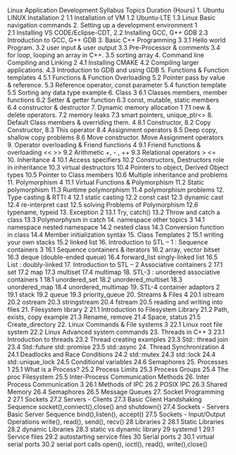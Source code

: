 Linux Application Development Syllabus
Topics
Duration                                            (Hours)
    1. Ubuntu LINUX Installation                    2
        1.1 Installation of VM
        1.2 Ubuntu-LTE
        1.3 Linux Basic navigation commands
    2. Setting up a development environment         1   
        2.1 Installing VS CODE/Eclipse-CDT, 
        2.2 Installing GCC, G++ GDB
        2.3 Introduction to GCC, G++ GDB
    3. Basic C++ Programming                        3
        3.1 Hello world Program.
        3.2 user input & user output
        3.3 Pre-Processor & comments
        3.4 for loop, looping an array in C++.
        3.5 sorting array
    4. Command line Compiling and Linking           2
        4.1 Installing CMAKE
        4.2 Compiling larger applications.
        4.3 Introduction to GDB and using GDB
    5. Functions & Function templates		        4
	    5.1 Functions & Function Overloading
        5.2 Pointer pass by value & reference.
	    5.3 Reference operator, const parameter
	    5.4 function template 
	    5.5 Sorting any data type example
    6. Class                 						3
        6.1 Classes members, member functions
        6.2 Setter & getter function
        6.3 const, mutable, static members
        6.4 constructor & destructor
    7. Dynamic memory allocation	        		1
        7.1 new & delete operators.
        7.2 memory leaks
        7.3 smart pointers, unique_ptr<>
    8. Default Class members & overriding them.		4
        8.1 Constructor, 
        8.2 Copy Constructor,
        8.3 This operator
        8.4 Assignment operators 
        8.5 Deep copy, shallow copy problems
        8.6 Move constructor. Move Assignment operators
    9. Operator overloading & Friend functions		4
        9.1  Friend functions & overloading << >>
        9.2  Arithmetic  +, - , ++
        9.3 Relational operators > <=  	
    10.   Inheritance					            4
        10.1 Access specifiers
        10.2 Constructors, Destructors role in inheritance
        10.3 virtual destructors
        10.4 Pointers to object, Derived Object types
        10.5 Pointer to Class members
        10.6 Multiple inheritance and problems
    11. Polymorphism					            4
	    11.1 Virtual Functions & Polymorphism
	    11.2 Static polymorphism 
        11.3 Runtime polymorphism
        11.4 polymorphism problems
    12. Type casting & RTTI				            4
        12.1 static casting
        12.2 const cast
        12.3 dynamic cast
        12.4 re-interpret cast
        12.5 solving Problems of Polymorphism
        12.6 typename, typeid
    13. Exception					                2
        13.1 Try, catch()
        13.2 Throw and catch a class
        13.3 Polymorphysm in catch
    14. namespace other topics				        3
        14.1 namespace nested namespace
        14.2 nested class
        14.3 Conversion function in class
        14.4 Member initialization syntax
    15. Class Templates					            2
        15.1 writing your own stacks
        15.2 linked list
    16. Introduction to STL – 1 : Sequence containers	3
	    16.1 Sequence containers & iterators
	    16.2 array, vector bitset
	    16.3 deque (double-ended queue)
        16.4 forward_list  singly-linked list
        16.5  List : doubly-linked 
    17. Introduction to STL – 2 Associative containers	2
	    17.1 set
	    17.2 map
	    17.3 multiset
	    17.4 multimap
    18. STL-3 : unordered associative containers 	    1
        18.1 unordered_set
        18.2 unordered_multiset
        18.3 unordered_map
        18.4 unordered_multimap
    19. STL-4 container adaptors 			            2
        19.1 stack
        19.2 queue
        19.3 priority_queue
    20. Streams & Files					                4
        20.1 istream
        20.2 ostream
        20.3 stringstream
        20.4 fstream
        20.5 reading and writing into files
    21. Filesystem library				                2
        21.1 Introduction to Filesystem Library
        21.2 Path, exists, copy example
        21.3 Rename, remove
        21.4 Space, status
        21.5 Create_directory
    22. Linux Commands & File systems			        3
        22.1 Linux root file system 
        22.2 Linux Advanced system commands
    23. Threads in C++					                3
        23.1 Introduction to threads
        23.2 Thread creating examples
        23.3 Std:: thread join
        23.4 Std::future std::promise
        23.5 std::async
    24. Thread Synchronization				            4
        24.1 Deadlocks and Race Conditions
        24.2 std::mutex 
        24.3 std::lock
        24.4 std::unique_lock
        24.5 Conditional variables 
        24.6 Semaphores
    25. Processes					                    1
        25.1 What is a Process?
        25.2 Process Limits
        25.3 Process Groups
        25.4 The proc Filesystem
        25.5 Inter-Process Communication Methods
    26. Inter Process Communication			            3
	    26.1 Methods of IPC
        26.2 POSIX IPC
        26.3 Shared Memory
        26.4 Semaphores
        26.5 Message Queues
    27.  Socket Programming				                2
	    27.1 Sockets 
        27.2 Servers - Clients
        27.3 Basic Client Handshaking Sequence
		socket(),connect(),close() and shutdown()
        27.4 Sockets - Servers
		Basic Server Sequence
		bind(),listen(), accept()
        27.5 Sockets - Input/Output Operations
		write(), read(), send(), recv()
    28 Libraries					                    2
    	28.1 Static Libraries 
        28.2 dynamic Libraries
        28.3 static vs dynamic library
    29 systemd                                          1
       29.1 Service files
       29.2 autostarting service files
    30 Serial ports                                     2
       30.1 virtual serial ports
       30.2 serial port calls
            open(), ioctl(), read(), write(),close()
    
